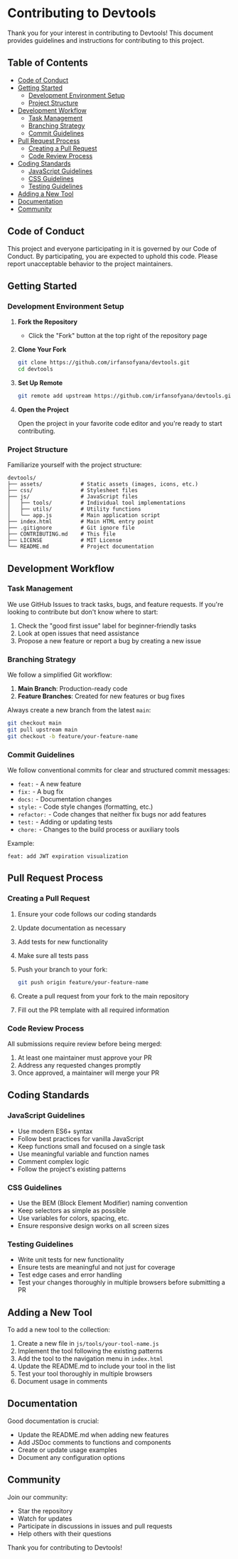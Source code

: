 # Contributing to Devtools

Thank you for your interest in contributing to Devtools! This document provides guidelines and instructions for contributing to this project.

## Table of Contents

- [Code of Conduct](#code-of-conduct)
- [Getting Started](#getting-started)
  - [Development Environment Setup](#development-environment-setup)
  - [Project Structure](#project-structure)
- [Development Workflow](#development-workflow)
  - [Task Management](#task-management)
  - [Branching Strategy](#branching-strategy)
  - [Commit Guidelines](#commit-guidelines)
- [Pull Request Process](#pull-request-process)
  - [Creating a Pull Request](#creating-a-pull-request)
  - [Code Review Process](#code-review-process)
- [Coding Standards](#coding-standards)
  - [JavaScript Guidelines](#javascript-guidelines)
  - [CSS Guidelines](#css-guidelines)
  - [Testing Guidelines](#testing-guidelines)
- [Adding a New Tool](#adding-a-new-tool)
- [Documentation](#documentation)
- [Community](#community)

## Code of Conduct

This project and everyone participating in it is governed by our Code of Conduct. By participating, you are expected to uphold this code. Please report unacceptable behavior to the project maintainers.

## Getting Started

### Development Environment Setup

1. **Fork the Repository**
   - Click the "Fork" button at the top right of the repository page

2. **Clone Your Fork**

   ```bash
   git clone https://github.com/irfansofyana/devtools.git
   cd devtools
   ```

3. **Set Up Remote**

   ```bash
   git remote add upstream https://github.com/irfansofyana/devtools.git
   ```

4. **Open the Project**

   Open the project in your favorite code editor and you're ready to start contributing.

### Project Structure

Familiarize yourself with the project structure:

```plaintext
devtools/
├── assets/            # Static assets (images, icons, etc.)
├── css/               # Stylesheet files
├── js/                # JavaScript files
│   ├── tools/         # Individual tool implementations
│   ├── utils/         # Utility functions
│   └── app.js         # Main application script
├── index.html         # Main HTML entry point
├── .gitignore         # Git ignore file
├── CONTRIBUTING.md    # This file
├── LICENSE            # MIT License
└── README.md          # Project documentation
```

## Development Workflow

### Task Management

We use GitHub Issues to track tasks, bugs, and feature requests. If you're looking to contribute but don't know where to start:

1. Check the "good first issue" label for beginner-friendly tasks
2. Look at open issues that need assistance
3. Propose a new feature or report a bug by creating a new issue

### Branching Strategy

We follow a simplified Git workflow:

1. **Main Branch**: Production-ready code
2. **Feature Branches**: Created for new features or bug fixes

Always create a new branch from the latest `main`:

```bash
git checkout main
git pull upstream main
git checkout -b feature/your-feature-name
```

### Commit Guidelines

We follow conventional commits for clear and structured commit messages:

- `feat:` - A new feature
- `fix:` - A bug fix
- `docs:` - Documentation changes
- `style:` - Code style changes (formatting, etc.)
- `refactor:` - Code changes that neither fix bugs nor add features
- `test:` - Adding or updating tests
- `chore:` - Changes to the build process or auxiliary tools

Example:

```text
feat: add JWT expiration visualization
```

## Pull Request Process

### Creating a Pull Request

1. Ensure your code follows our coding standards
2. Update documentation as necessary
3. Add tests for new functionality
4. Make sure all tests pass
5. Push your branch to your fork:

   ```bash
   git push origin feature/your-feature-name
   ```

6. Create a pull request from your fork to the main repository
7. Fill out the PR template with all required information

### Code Review Process

All submissions require review before being merged:

1. At least one maintainer must approve your PR
2. Address any requested changes promptly
3. Once approved, a maintainer will merge your PR

## Coding Standards

### JavaScript Guidelines

- Use modern ES6+ syntax
- Follow best practices for vanilla JavaScript
- Keep functions small and focused on a single task
- Use meaningful variable and function names
- Comment complex logic
- Follow the project's existing patterns

### CSS Guidelines

- Use the BEM (Block Element Modifier) naming convention
- Keep selectors as simple as possible
- Use variables for colors, spacing, etc.
- Ensure responsive design works on all screen sizes

### Testing Guidelines

- Write unit tests for new functionality
- Ensure tests are meaningful and not just for coverage
- Test edge cases and error handling
- Test your changes thoroughly in multiple browsers before submitting a PR

## Adding a New Tool

To add a new tool to the collection:

1. Create a new file in `js/tools/your-tool-name.js`
2. Implement the tool following the existing patterns
3. Add the tool to the navigation menu in `index.html`
4. Update the README.md to include your tool in the list
5. Test your tool thoroughly in multiple browsers
6. Document usage in comments

## Documentation

Good documentation is crucial:

- Update the README.md when adding new features
- Add JSDoc comments to functions and components
- Create or update usage examples
- Document any configuration options

## Community

Join our community:

- Star the repository
- Watch for updates
- Participate in discussions in issues and pull requests
- Help others with their questions

Thank you for contributing to Devtools!
